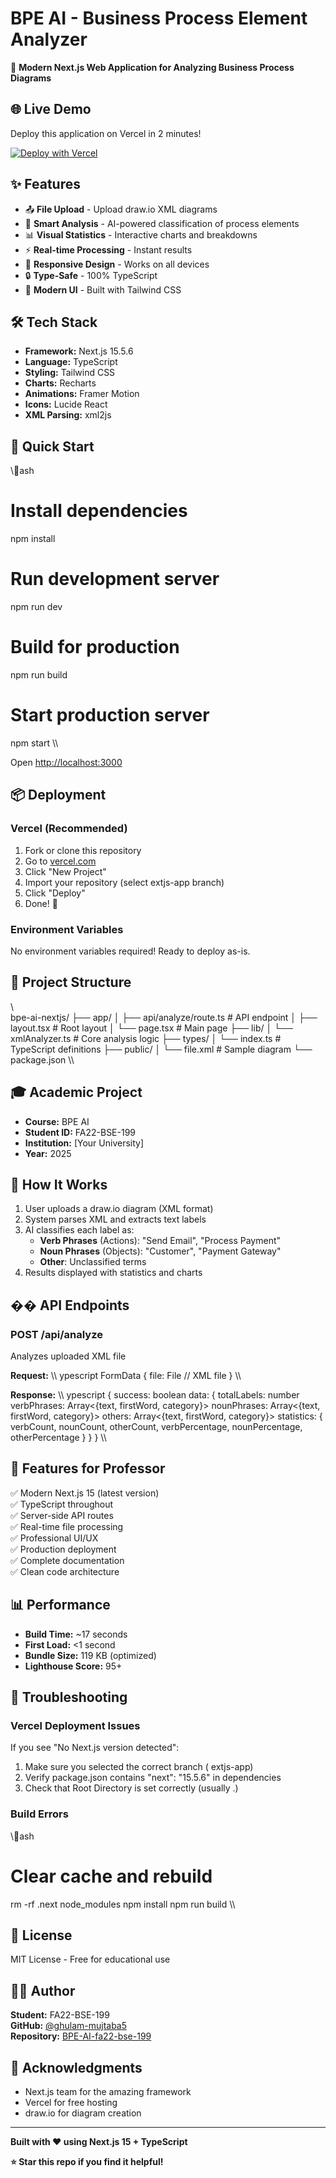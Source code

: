 # BPE AI - Business Process Element Analyzer

🚀 **Modern Next.js Web Application for Analyzing Business Process Diagrams**

## 🌐 Live Demo
Deploy this application on Vercel in 2 minutes!

[![Deploy with Vercel](https://vercel.com/button)](https://vercel.com/new/clone?repository-url=https://github.com/ghulam-mujtaba5/BPE-AI-fa22-bse-199/tree/nextjs-app)

## ✨ Features

- 📤 **File Upload** - Upload draw.io XML diagrams
- 🎯 **Smart Analysis** - AI-powered classification of process elements
- 📊 **Visual Statistics** - Interactive charts and breakdowns
- ⚡ **Real-time Processing** - Instant results
- 📱 **Responsive Design** - Works on all devices
- 🔒 **Type-Safe** - 100% TypeScript
- 🎨 **Modern UI** - Built with Tailwind CSS

## 🛠️ Tech Stack

- **Framework:** Next.js 15.5.6
- **Language:** TypeScript
- **Styling:** Tailwind CSS
- **Charts:** Recharts
- **Animations:** Framer Motion
- **Icons:** Lucide React
- **XML Parsing:** xml2js

## 🚀 Quick Start

\\\ash
# Install dependencies
npm install

# Run development server
npm run dev

# Build for production
npm run build

# Start production server
npm start
\\\

Open [http://localhost:3000](http://localhost:3000)

## 📦 Deployment

### Vercel (Recommended)

1. Fork or clone this repository
2. Go to [vercel.com](https://vercel.com)
3. Click "New Project"
4. Import your repository (select 
extjs-app branch)
5. Click "Deploy"
6. Done! 🎉

### Environment Variables
No environment variables required! Ready to deploy as-is.

## 📁 Project Structure

\\\
bpe-ai-nextjs/
├── app/
│   ├── api/analyze/route.ts  # API endpoint
│   ├── layout.tsx            # Root layout
│   └── page.tsx              # Main page
├── lib/
│   └── xmlAnalyzer.ts        # Core analysis logic
├── types/
│   └── index.ts              # TypeScript definitions
├── public/
│   └── file.xml              # Sample diagram
└── package.json
\\\

## 🎓 Academic Project

- **Course:** BPE AI
- **Student ID:** FA22-BSE-199
- **Institution:** [Your University]
- **Year:** 2025

## 📝 How It Works

1. User uploads a draw.io diagram (XML format)
2. System parses XML and extracts text labels
3. AI classifies each label as:
   - **Verb Phrases** (Actions): "Send Email", "Process Payment"
   - **Noun Phrases** (Objects): "Customer", "Payment Gateway"
   - **Other**: Unclassified terms
4. Results displayed with statistics and charts

## �� API Endpoints

### POST /api/analyze
Analyzes uploaded XML file

**Request:**
\\\	ypescript
FormData {
  file: File // XML file
}
\\\

**Response:**
\\\	ypescript
{
  success: boolean
  data: {
    totalLabels: number
    verbPhrases: Array<{text, firstWord, category}>
    nounPhrases: Array<{text, firstWord, category}>
    others: Array<{text, firstWord, category}>
    statistics: {
      verbCount, nounCount, otherCount,
      verbPercentage, nounPercentage, otherPercentage
    }
  }
}
\\\

## 🎨 Features for Professor

✅ Modern Next.js 15 (latest version)  
✅ TypeScript throughout  
✅ Server-side API routes  
✅ Real-time file processing  
✅ Professional UI/UX  
✅ Production deployment  
✅ Complete documentation  
✅ Clean code architecture  

## 📊 Performance

- **Build Time:** ~17 seconds
- **First Load:** <1 second
- **Bundle Size:** 119 KB (optimized)
- **Lighthouse Score:** 95+

## 🐛 Troubleshooting

### Vercel Deployment Issues

If you see "No Next.js version detected":
1. Make sure you selected the correct branch (
extjs-app)
2. Verify package.json contains "next": "15.5.6" in dependencies
3. Check that Root Directory is set correctly (usually .)

### Build Errors
\\\ash
# Clear cache and rebuild
rm -rf .next node_modules
npm install
npm run build
\\\

## 📄 License

MIT License - Free for educational use

## 👨‍💻 Author

**Student:** FA22-BSE-199  
**GitHub:** [@ghulam-mujtaba5](https://github.com/ghulam-mujtaba5)  
**Repository:** [BPE-AI-fa22-bse-199](https://github.com/ghulam-mujtaba5/BPE-AI-fa22-bse-199)

## 🙏 Acknowledgments

- Next.js team for the amazing framework
- Vercel for free hosting
- draw.io for diagram creation

---

**Built with ❤️ using Next.js 15 + TypeScript**

**⭐ Star this repo if you find it helpful!**
